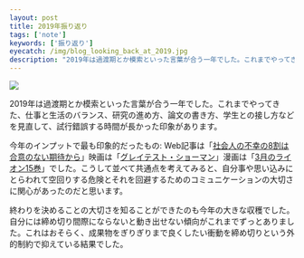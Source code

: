 ```yaml
---
layout: post
title: 2019年振り返り
tags: ['note']
keywords: ['振り返り']
eyecatch: /img/blog_looking_back_at_2019.jpg
description: "2019年は過渡期とか模索といった言葉が合う一年でした。これまでやってきた、仕事と生活のバランス、研究の進め方、論文の書き方、学生との接し方などを見直して、試行錯誤する時間が長かった印象があります。"
---
```


![](/img/blog_looking_back_at_2019.jpg)

2019年は過渡期とか模索といった言葉が合う一年でした。これまでやってきた、仕事と生活のバランス、研究の進め方、論文の書き方、学生との接し方などを見直して、試行錯誤する時間が長かった印象があります。

今年のインプットで最も印象的だったもの: Web記事は「[社会人の不幸の8割は合意のない期待から](https://note.com/kunihirotanaka/n/n951df3a7f7b9)」映画は「[グレイテスト・ショーマン](http://www.foxmovies-jp.com/greatest-showman/)」漫画は「[3月のライオン15巻](https://www.hakusensha.co.jp/comicslist/56019/)」でした。こうして並べて共通点を考えてみると、自分事や思い込みにとらわれて空回りする危険とそれを回避するためのコミュニケーションの大切さに関心があったのだと思います。

終わりを決めることの大切さを知ることができたのも今年の大きな収穫でした。自分には締め切り間際にならないと動き出せない傾向がこれまでずっとありました。これはおそらく、成果物をぎりぎりまで良くしたい衝動を締め切りという外的制約で抑えている結果でした。

